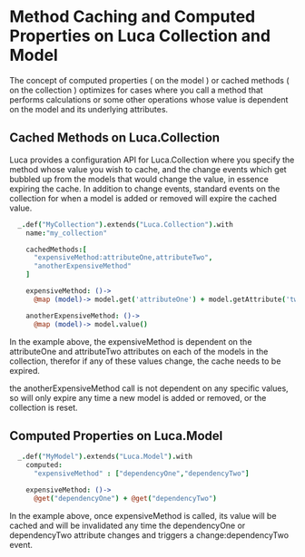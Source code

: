 # Method Caching and Computed Properties on Luca Collection and Model

The concept of computed properties ( on the model ) or cached methods ( on the collection )
optimizes for cases where you call a method that performs calculations or some other operations
whose value is dependent on the model and its underlying attributes.

## Cached Methods on Luca.Collection

Luca provides a configuration API for Luca.Collection where you specify the method whose value
you wish to cache, and the change events which get bubbled up from the models that would change
the value, in essence expiring the cache.  In addition to change events, standard events on the
collection for when a model is added or removed will expire the cached value.

```coffeescript
  _.def("MyCollection").extends("Luca.Collection").with
    name:"my_collection"

    cachedMethods:[
      "expensiveMethod:attributeOne,attributeTwo",
      "anotherExpensiveMethod"
    ] 

    expensiveMethod: ()->
      @map (model)-> model.get('attributeOne') + model.getAttribute('two')

    anotherExpensiveMethod: ()->
      @map (model)-> model.value()
```

In the example above, the expensiveMethod is dependent on the attributeOne and attributeTwo attributes
on each of the models in the collection, therefor if any of these values change, the cache needs to be expired.

the anotherExpensiveMethod call is not dependent on any specific values, so will only expire any time a new model
is added or removed, or the collection is reset.

## Computed Properties on Luca.Model

```coffeescript
  _.def("MyModel").extends("Luca.Model").with
    computed:
      "expensiveMethod" : ["dependencyOne","dependencyTwo"]

    expensiveMethod: ()->
      @get("dependencyOne") + @get("dependencyTwo")
```

In the example above, once expensiveMethod is called, its value will be cached and will be invalidated
any time the dependencyOne or dependencyTwo attribute changes and triggers a change:dependencyTwo event.